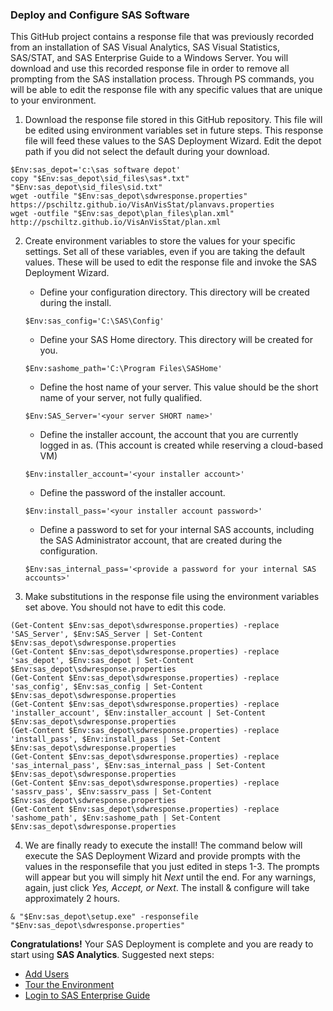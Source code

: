 ### Deploy and Configure SAS Software

This GitHub project contains a response file that was previously recorded from an installation of SAS Visual Analytics, SAS Visual Statistics, SAS/STAT, and SAS Enterprise Guide to a Windows Server.  You will download and use this recorded response file in order to remove all prompting from the SAS installation process.  Through PS commands, you will be able to edit the response file with any specific values that are unique to your environment.

1.  Download the response file stored in this GitHub repository.  This file will be edited using environment variables set in future steps.  This response file will feed these values to the SAS Deployment Wizard.  Edit the depot path if you did not select the default during your download.
```
$Env:sas_depot='c:\sas software depot'
copy "$Env:sas_depot\sid_files\sas*.txt" "$Env:sas_depot\sid_files\sid.txt"
wget -outfile "$Env:sas_depot\sdwresponse.properties" https://pschiltz.github.io/VisAnVisStat/planvavs.properties
wget -outfile "$Env:sas_depot\plan_files\plan.xml" http://pschiltz.github.io/VisAnVisStat/plan.xml
```
2.  Create environment variables to store the values for your specific settings.  Set all of these variables, even if you are taking the default values.  These will be used to edit the response file and invoke the SAS Deployment Wizard.
      * Define your configuration directory.  This directory will be created during the install.  
      ```
      $Env:sas_config='C:\SAS\Config'
      ```
      * Define your SAS Home directory.  This directory will be created for you. 
      ```
      $Env:sashome_path='C:\Program Files\SASHome'
      ```
      * Define the host name of your server.  This value should be the short name of your server, not fully qualified.  
      ```
      $Env:SAS_Server='<your server SHORT name>'
      ```
      * Define the installer account, the account that you are currently logged in as.  (This account is created while reserving a cloud-based VM)  
      ```
      $Env:installer_account='<your installer account>'
      ```
      * Define the password of the installer account. 
      ```
      $Env:install_pass='<your installer account password>'
      ```
      * Define a password to set for your internal SAS accounts, including the SAS Administrator account, that are created during the configuration.  
      ```
      $Env:sas_internal_pass='<provide a password for your internal SAS accounts>'
      ```
      
3.  Make substitutions in the response file using the environment variables set above.  You should not have to edit this code.
```
(Get-Content $Env:sas_depot\sdwresponse.properties) -replace 'SAS_Server', $Env:SAS_Server | Set-Content $Env:sas_depot\sdwresponse.properties
(Get-Content $Env:sas_depot\sdwresponse.properties) -replace 'sas_depot', $Env:sas_depot | Set-Content $Env:sas_depot\sdwresponse.properties
(Get-Content $Env:sas_depot\sdwresponse.properties) -replace 'sas_config', $Env:sas_config | Set-Content $Env:sas_depot\sdwresponse.properties
(Get-Content $Env:sas_depot\sdwresponse.properties) -replace 'installer_account', $Env:installer_account | Set-Content $Env:sas_depot\sdwresponse.properties
(Get-Content $Env:sas_depot\sdwresponse.properties) -replace 'install_pass', $Env:install_pass | Set-Content $Env:sas_depot\sdwresponse.properties
(Get-Content $Env:sas_depot\sdwresponse.properties) -replace 'sas_internal_pass', $Env:sas_internal_pass | Set-Content $Env:sas_depot\sdwresponse.properties
(Get-Content $Env:sas_depot\sdwresponse.properties) -replace 'sassrv_pass', $Env:sassrv_pass | Set-Content $Env:sas_depot\sdwresponse.properties
(Get-Content $Env:sas_depot\sdwresponse.properties) -replace 'sashome_path', $Env:sashome_path | Set-Content $Env:sas_depot\sdwresponse.properties
```
   
4.  We are finally ready to execute the install!  The command below will execute the SAS Deployment Wizard and provide prompts with the values in the responsefile that you just edited in steps 1-3.  The prompts will appear but you will simply hit *Next* until the end.  For any warnings, again, just click *Yes, Accept, or Next*.  The install & configure will take approximately 2 hours.
```
& "$Env:sas_depot\setup.exe" -responsefile "$Env:sas_depot\sdwresponse.properties"
```


**Congratulations!**  Your SAS Deployment is complete and you are ready to start using **SAS Analytics**.
Suggested next steps:
* [Add Users](Add_Users.md)
* [Tour the Environment](Environment_Overview.md)
* [Login to SAS Enterprise Guide](Enterprise_Guide.md)
  

